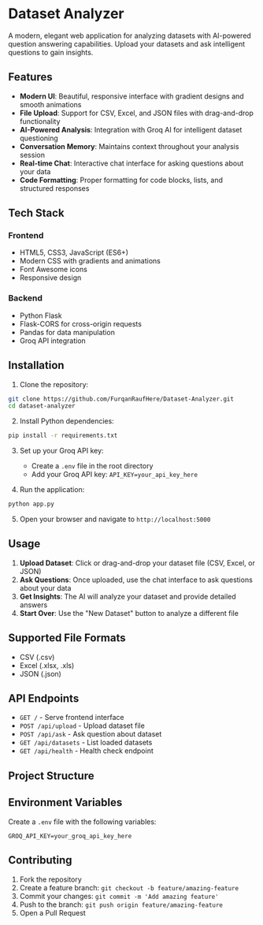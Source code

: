 # Dataset Analyzer

A modern, elegant web application for analyzing datasets with AI-powered question answering capabilities. Upload your datasets and ask intelligent questions to gain insights.

## Features

- **Modern UI**: Beautiful, responsive interface with gradient designs and smooth animations
- **File Upload**: Support for CSV, Excel, and JSON files with drag-and-drop functionality
- **AI-Powered Analysis**: Integration with Groq AI for intelligent dataset questioning
- **Conversation Memory**: Maintains context throughout your analysis session
- **Real-time Chat**: Interactive chat interface for asking questions about your data
- **Code Formatting**: Proper formatting for code blocks, lists, and structured responses

## Tech Stack

### Frontend
- HTML5, CSS3, JavaScript (ES6+)
- Modern CSS with gradients and animations
- Font Awesome icons
- Responsive design

### Backend
- Python Flask
- Flask-CORS for cross-origin requests
- Pandas for data manipulation
- Groq API integration

## Installation

1. Clone the repository:
```bash
git clone https://github.com/FurqanRaufHere/Dataset-Analyzer.git
cd dataset-analyzer
```

2. Install Python dependencies:
```bash
pip install -r requirements.txt
```

3. Set up your Groq API key:
   - Create a `.env` file in the root directory
   - Add your Groq API key: `API_KEY=your_api_key_here`

4. Run the application:
```bash
python app.py
```

5. Open your browser and navigate to `http://localhost:5000`

## Usage

1. **Upload Dataset**: Click or drag-and-drop your dataset file (CSV, Excel, or JSON)
2. **Ask Questions**: Once uploaded, use the chat interface to ask questions about your data
3. **Get Insights**: The AI will analyze your dataset and provide detailed answers
4. **Start Over**: Use the "New Dataset" button to analyze a different file

## Supported File Formats

- CSV (.csv)
- Excel (.xlsx, .xls)
- JSON (.json)

## API Endpoints

- `GET /` - Serve frontend interface
- `POST /api/upload` - Upload dataset file
- `POST /api/ask` - Ask question about dataset
- `GET /api/datasets` - List loaded datasets
- `GET /api/health` - Health check endpoint

## Project Structure



## Environment Variables

Create a `.env` file with the following variables:

```env
GROQ_API_KEY=your_groq_api_key_here
```

## Contributing

1. Fork the repository
2. Create a feature branch: `git checkout -b feature/amazing-feature`
3. Commit your changes: `git commit -m 'Add amazing feature'`
4. Push to the branch: `git push origin feature/amazing-feature`
5. Open a Pull Request

